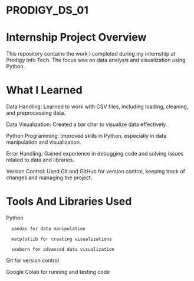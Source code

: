 # PRODIGY_DS_01
# Internship Project Overview
This repository contains the work I completed during my internship at Prodigy Info Tech. The focus was on data analysis and visualization using Python.
# What I Learned
Data Handling: Learned to work with CSV files, including loading, cleaning, and preprocessing data.

Data Visualization: Created a bar char to visualize data effectively.

Python Programming: Improved skills in Python, especially in data manipulation and visualization.

Error Handling: Gained experience in debugging code and solving issues related to data and libraries.

Version Control: Used Git and GitHub for version control, keeping track of changes and managing the project.

# Tools And Libraries Used

Python
     
      pandas for data manipulation
     
      matplotlib for creating visualizations
      
      seaborn for advanced data visualization

Git for version control

Google Colab for running and testing code
